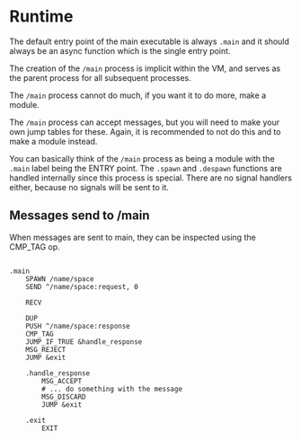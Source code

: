 <!---------------------------------------------------------------------------->
# Runtime
<!---------------------------------------------------------------------------->

The default entry point of the main executable is always `.main` and it should
always be an async function which is the single entry point.

The creation of the `/main` process is implicit within the VM, and serves as
the parent process for all subsequent processes.

The `/main` process cannot do much, if you want it to do more, make a module.

The `/main` process can accept messages, but you will need to make your own
jump tables for these. Again, it is recommended to not do this and to make
a module instead.

You can basically think of the `/main` process as being a module with the
`.main` label being the ENTRY point. The `.spawn` and `.despawn` functions
are handled internally since this process is special. There are no signal
handlers either, because no signals will be sent to it.

## Messages send to /main

When messages are sent to main, they can be inspected using the CMP_TAG op.

```

.main
    SPAWN /name/space
    SEND ^/name/space:request, 0

    RECV

    DUP
    PUSH ^/name/space:response
    CMP_TAG
    JUMP_IF_TRUE &handle_response
    MSG_REJECT
    JUMP &exit

    .handle_response
        MSG_ACCEPT
        # ... do something with the message
        MSG_DISCARD
        JUMP &exit

    .exit
        EXIT

```

